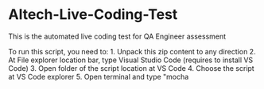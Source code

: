 # Altech-Live-Coding-Test
This is the automated live coding test for QA Engineer assessment

To run this script, you need to:
	1. Unpack this zip content to any direction
	2. At File explorer location bar, type Visual Studio Code (requires to install VS Code)
	3. Open folder of the script location at VS Code
	4. Choose the script at VS Code explorer
	5. Open terminal and type "mocha <script filename>.js
